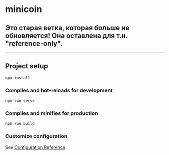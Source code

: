 # minicoin

## Это старая ветка, которая больше не обновляется! Она оставлена для т.н. "reference-only".

_____

## Project setup
```
npm install
```

### Compiles and hot-reloads for development
```
npm run serve
```

### Compiles and minifies for production
```
npm run build
```

### Customize configuration
See [Configuration Reference](https://cli.vuejs.org/config/).
